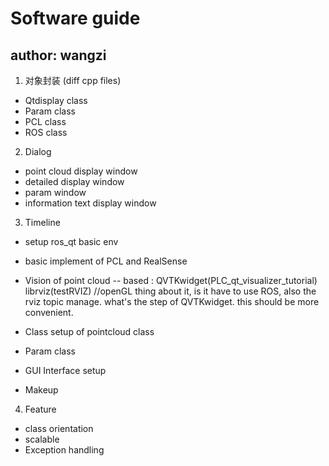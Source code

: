 # Software guide
## author: wangzi

1. 对象封装
(diff cpp files)

* Qtdisplay class
* Param     class
* PCL       class
* ROS       class

2. Dialog
* point cloud display window <left up big>
* detailed display window <left down small>
* param window <right up rect>
* information text display window <right down long>

3. Timeline
* setup ros_qt basic env  		<done>
* basic implement of PCL and RealSense	<done>
* Vision of point cloud			<done> -- based : QVTKwidget(PLC_qt_visualizer_tutorial)    librviz(testRVIZ)	//openGL
  thing about it, is it have to use ROS, also the rviz topic manage.
  what's the step of QVTKwidget. this should be more convenient.

* Class setup of pointcloud class
* Param class
* GUI Interface setup
* Makeup 

4. Feature
* class orientation
* scalable<optional>
* Exception handling

